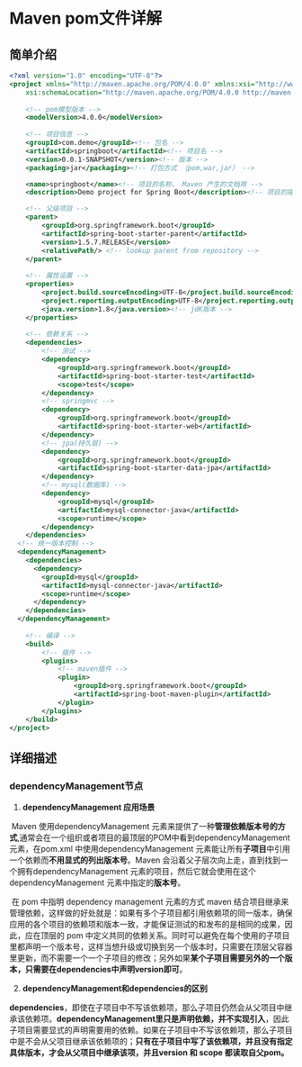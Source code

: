 # Maven pom文件详解

## 简单介绍

```xml
<?xml version="1.0" encoding="UTF-8"?>
<project xmlns="http://maven.apache.org/POM/4.0.0" xmlns:xsi="http://www.w3.org/2001/XMLSchema-instance"
    xsi:schemaLocation="http://maven.apache.org/POM/4.0.0 http://maven.apache.org/xsd/maven-4.0.0.xsd">
    
    <!-- pom模型版本 -->
    <modelVersion>4.0.0</modelVersion>
    
    <!-- 项目信息 -->
    <groupId>com.demo</groupId><!-- 包名 -->
    <artifactId>springboot</artifactId><!-- 项目名 -->
    <version>0.0.1-SNAPSHOT</version><!-- 版本 -->
    <packaging>jar</packaging><!-- 打包方式 （pom,war,jar） -->

    <name>springboot</name><!-- 项目的名称， Maven 产生的文档用 -->
    <description>Demo project for Spring Boot</description><!-- 项目的描述, Maven 产生的文档用 -->

    <!-- 父级项目 -->
    <parent>
        <groupId>org.springframework.boot</groupId>
        <artifactId>spring-boot-starter-parent</artifactId>
        <version>1.5.7.RELEASE</version>
        <relativePath/> <!-- lookup parent from repository -->
    </parent>
    
    <!-- 属性设置 -->
    <properties>
        <project.build.sourceEncoding>UTF-8</project.build.sourceEncoding><!-- 编译字符编码为utf-8 -->
        <project.reporting.outputEncoding>UTF-8</project.reporting.outputEncoding><!-- 输出字符编码为UTF-8  -->
        <java.version>1.8</java.version><!-- jdK版本 -->
    </properties>
    
    <!-- 依赖关系 -->
    <dependencies>
        <!-- 测试 -->
        <dependency>
            <groupId>org.springframework.boot</groupId>
            <artifactId>spring-boot-starter-test</artifactId>
            <scope>test</scope>
        </dependency>
        <!-- springmvc -->
        <dependency>
            <groupId>org.springframework.boot</groupId>
            <artifactId>spring-boot-starter-web</artifactId>
        </dependency>
        <!-- jpa(持久层) -->
        <dependency>
            <groupId>org.springframework.boot</groupId>
            <artifactId>spring-boot-starter-data-jpa</artifactId>
        </dependency>
        <!-- mysql(数据库) -->
        <dependency>
            <groupId>mysql</groupId>
            <artifactId>mysql-connector-java</artifactId>
            <scope>runtime</scope>
        </dependency>
    </dependencies>
  <!-- 统一版本控制 -->
  <dependencyManagement>
    <dependencies>
      <dependency>
        <groupId>mysql</groupId>
        <artifactId>mysql-connector-java</artifactId>
        <scope>runtime</scope>
      </dependency>
    </dependencies>
  </dependencyManagement>
    
    <!-- 编译 -->
    <build>
        <!-- 插件 -->
        <plugins>
            <!-- maven插件 -->
            <plugin>
                <groupId>org.springframework.boot</groupId>
                <artifactId>spring-boot-maven-plugin</artifactId>
            </plugin>
        </plugins>
    </build>
</project>

```

## 详细描述

### dependencyManagement节点

1. **dependencyManagement 应用场景**

​    Maven 使用dependencyManagement 元素来提供了一种**管理依赖版本号的方式**,通常会在一个组织或者项目的最顶层的POM中看到dependencyManagement 元素，在pom.xml 中使用dependencyManagement 元素能让所有**子项目**中引用一个依赖而**不用显式的列出版本号**。Maven 会沿着父子层次向上走，直到找到一个拥有dependencyManagement 元素的项目，然后它就会使用在这个dependencyManagement 元素中指定的**版本号**。

​    在 pom 中指明 dependency management 元素的方式 maven 结合项目继承来管理依赖，这样做的好处就是：如果有多个子项目都引用依赖项的同一版本，确保应用的各个项目的依赖项和版本一致，才能保证测试的和发布的是相同的成果，因此，应在顶层的 pom 中定义共同的依赖关系。同时可以避免在每个使用的子项目里都声明一个版本号，这样当想升级或切换到另一个版本时，只需要在顶层父容器里更新，而不需要一个一个子项目的修改；另外如果**某个子项目需要另外的一个版本，只需要在dependencies中声明version即可**。

2. **dependencyManagement和dependencies的区别**

**dependencies**，即使在子项目中不写该依赖项，那么子项目仍然会从父项目中继承该依赖项。**dependencyManagement里只是声明依赖，并不实现引入**，因此子项目需要显式的声明需要用的依赖。如果在子项目中不写该依赖项，那么子项目中是不会从父项目继承该依赖项的；**只有在子项目中写了该依赖项，并且没有指定具体版本，才会从父项目中继承该项，并且version 和 scope 都读取自父pom。**

